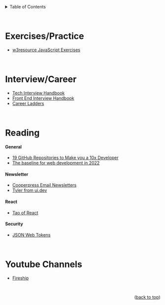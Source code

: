 <div id="top"></div>

<details>
  <summary>Table of Contents</summary>
  <ol>
  <li><a href="#exercisespractice">Exercises/Practice</a></li>
  <li><a href="#interviewcareer">Interview/Career</a></li>
    <li>
      <a href="#reading">Reading</a>
      <ul>
        <li><a href="#general">General</a></li>
        <li><a href="#newsletter">Newsletter</a></li>
        <li><a href="#react">React</a></li>
        <li><a href="#security">Security</a></li>
      </ul>
    </li>
    <li><a href="#youTube-channels">YouTube Channels</a></li>
  </ol>
</details>

&nbsp;

# Exercises/Practice

- [w3resource JavaScript Exercises](https://www.w3resource.com/javascript-exercises/)

&nbsp;

# Interview/Career

- [Tech Interview Handbook](https://www.techinterviewhandbook.org/)
- [Front End Interview Handbook](https://www.frontendinterviewhandbook.com/)
- [Career Ladders](https://career-ladders.dev/)

&nbsp;

# Reading

#### General

- [19 GitHub Repositories to Make you a 10x Developer](https://hackernoon.com/19-github-repositories-to-make-you-a-10x-developer)
- [The baseline for web development in 2022](https://engineering.linecorp.com/en/blog/the-baseline-for-web-development-in-2022/)

#### Newsletter

- [Cooperpress Email Newsletters](https://cooperpress.com/publications/)
- [Tyler from ui.dev](https://bytes.dev/)

#### React

- [Tao of React](https://alexkondov.com/tao-of-react/)

#### Security

- [JSON Web Tokens ](https://jwt.io/)

&nbsp;

# Youtube Channels

- [Fireship](https://www.youtube.com/Fireship)

&nbsp;

<p align="right">(<a href="#top">back to top</a>)</p>
